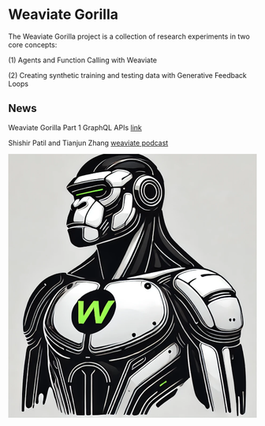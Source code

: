 # Weaviate Gorilla

The Weaviate Gorilla project is a collection of research experiments in two core concepts: 

(1) Agents and Function Calling with Weaviate

(2) Creating synthetic training and testing data with Generative Feedback Loops

## News

Weaviate Gorilla Part 1 GraphQL APIs [link](https://weaviate.io/blog/weaviate-gorilla-part-1)

Shishir Patil and Tianjun Zhang [weaviate podcast](https://www.youtube.com/watch?v=HUtYOLX7HZ4)

![Weaviate Gorilla](./visuals/weaviate-gorillas/gorilla-9.png)




